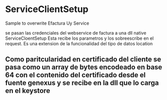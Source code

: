 # ServiceClientSetup
Sample to overwrite Efactura Uy Service

se pasan las credenciales del webservice de factura a una dll native ServiceCloentSetup
Esta recibe los parametros y los sobreescribe en el request. 
Es una extension de la funcionalidad del tipo de datos location 

Como paritcularidad en certificado del cliente se pasa como un array de bytes encodeado en base 64 con el contenido del certificado desde el fuente genexus y se recibe en la dll que lo carga en el keystore 
-
